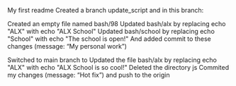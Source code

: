 My first readme
Created a branch update_script and in this branch:

Created an empty file named bash/98
Updated bash/alx by replacing echo "ALX" with echo "ALX School"
Updated bash/school by replacing echo "School" with echo "The school is open!"
And added commit to these changes (message: “My personal work”)

Switched to main branch to
Updated the file bash/alx by replacing echo "ALX" with echo "ALX School is so cool!"
Deleted the directory js
Commited my changes (message: “Hot fix”) and push to the origin
